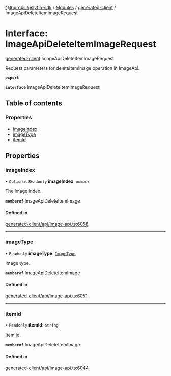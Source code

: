 [@thornbill/jellyfin-sdk](../README.md) / [Modules](../modules.md) / [generated-client](../modules/generated_client.md) / ImageApiDeleteItemImageRequest

# Interface: ImageApiDeleteItemImageRequest

[generated-client](../modules/generated_client.md).ImageApiDeleteItemImageRequest

Request parameters for deleteItemImage operation in ImageApi.

**`export`**

**`interface`** ImageApiDeleteItemImageRequest

## Table of contents

### Properties

- [imageIndex](generated_client.ImageApiDeleteItemImageRequest.md#imageindex)
- [imageType](generated_client.ImageApiDeleteItemImageRequest.md#imagetype)
- [itemId](generated_client.ImageApiDeleteItemImageRequest.md#itemid)

## Properties

### imageIndex

• `Optional` `Readonly` **imageIndex**: `number`

The image index.

**`memberof`** ImageApiDeleteItemImage

#### Defined in

[generated-client/api/image-api.ts:6058](https://github.com/jellyfin/jellyfin-sdk-typescript/blob/fa599ae/src/generated-client/api/image-api.ts#L6058)

___

### imageType

• `Readonly` **imageType**: [`ImageType`](../enums/generated_client.ImageType.md)

Image type.

**`memberof`** ImageApiDeleteItemImage

#### Defined in

[generated-client/api/image-api.ts:6051](https://github.com/jellyfin/jellyfin-sdk-typescript/blob/fa599ae/src/generated-client/api/image-api.ts#L6051)

___

### itemId

• `Readonly` **itemId**: `string`

Item id.

**`memberof`** ImageApiDeleteItemImage

#### Defined in

[generated-client/api/image-api.ts:6044](https://github.com/jellyfin/jellyfin-sdk-typescript/blob/fa599ae/src/generated-client/api/image-api.ts#L6044)
